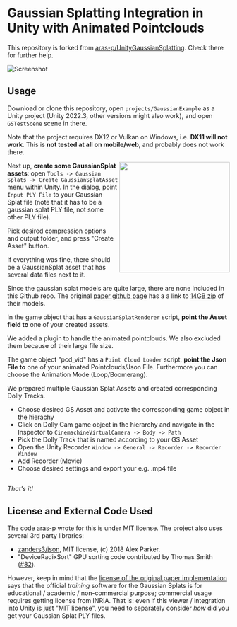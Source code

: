 # Gaussian Splatting Integration in Unity with Animated Pointclouds

This repository is forked from [aras-p/UnityGaussianSplatting](https://github.com/aras-p/UnityGaussianSplatting). Check there for further help.

![Screenshot](/docs/Images/shotOverview.jpg?raw=true "Screenshot")

## Usage

Download or clone this repository, open `projects/GaussianExample` as a Unity project (Unity 2022.3, other versions might also work),
and open `GSTestScene` scene in there.

Note that the project requires DX12 or Vulkan on Windows, i.e. **DX11 will not work**. This is **not tested at all on mobile/web**, and probably
does not work there.

<img align="right" src="docs/Images/shotAssetCreator.png" width="250px">

Next up, **create some GaussianSplat assets**: open `Tools -> Gaussian Splats -> Create GaussianSplatAsset` menu within Unity.
In the dialog, point `Input PLY File` to your Gaussian Splat file (note that it has to be a gaussian splat PLY file, not some 
other PLY file).

Pick desired compression options and output folder, and press "Create Asset" button. 

If everything was fine, there should be a GaussianSplat asset that has several data files next to it.

Since the gaussian splat models are quite large, there are none included in this Github repo. The original
[paper github page](https://github.com/graphdeco-inria/gaussian-splatting) has a a link to
[14GB zip](https://repo-sam.inria.fr/fungraph/3d-gaussian-splatting/datasets/pretrained/models.zip) of their models.


In the game object that has a `GaussianSplatRenderer` script, **point the Asset field to** one of your created assets.

We added a plugin to handle the animated pointclouds.
We also excluded them because of their large file size.

The game object "pcd_vid" has a `Point Cloud Loader` script, **point the Json File to** one of your animated Pointclouds/Json File.
Furthermore you can choose the Animation Mode (Loop/Boomerang).

We prepared multiple Gaussian Splat Assets and created corresponding Dolly Tracks.
- Choose desired GS Asset and activate the corresponding game object in the hierachy
- Click on Dolly Cam game object in the hierarchy and navigate in the Inspector to `CinemachineVirtualCamera -> Body -> Path`
- Pick the Dolly Track that is named according to your GS Asset
- Open the Unity Recorder `Window -> General -> Recorder -> Recorder Window`
- Add Recorder (Movie)
- Choose desired settings and export your e.g. .mp4 file

## 

_That's it!_


## License and External Code Used

The code [aras-p](https://github.com/aras-p) wrote for this is under MIT license. The project also uses several 3rd party libraries:

- [zanders3/json](https://github.com/zanders3/json), MIT license, (c) 2018 Alex Parker.
- "DeviceRadixSort" GPU sorting code contributed by Thomas Smith ([#82](https://github.com/aras-p/UnityGaussianSplatting/pull/82)).

However, keep in mind that the [license of the original paper implementation](https://github.com/graphdeco-inria/gaussian-splatting/blob/main/LICENSE.md)
says that the official _training_ software for the Gaussian Splats is for educational / academic / non-commercial
purpose; commercial usage requires getting license from INRIA. That is: even if this viewer / integration
into Unity is just "MIT license", you need to separately consider *how* did you get your Gaussian Splat PLY files.
